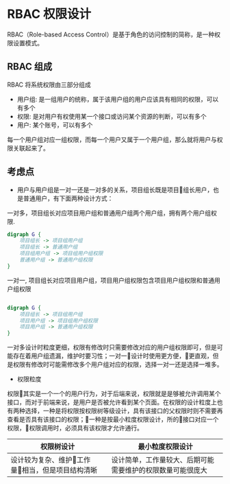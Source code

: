# RBAC 权限设计

RBAC（Role-based Access Control）是基于角色的访问控制的简称，是一种权限设置模式。

## RBAC 组成

RBAC 将系统权限由三部分组成
 * 用户组: 是一组用户的统称，属于该用户组的用户应该具有相同的权限，可以有多个
 * 权限: 是对用户有权使用某一个接口或访问某个资源的判断，可以有多个
 * 用户: 某个账号，可以有多个

 每一个用户组对应一组权限，而每一个用户又属于一个用户组，那么就将用户与权限关联起来了。

 ## 考虑点

 * 用户与用户组是一对一还是一对多的关系，项目组长既是项目组长用户，也是普通用户，有下面两种设计方式：

一对多，项目组长对应项目用户组和普通用户组两个用户组，拥有两个用户组权限.
```dot
digraph G {
    项目组长 -> 项目组用户组
    项目组长 -> 普通用户组
    项目组用户组 -> 项目组用户组权限
    普通用户组 -> 普通用户组权限
}

```

一对一, 项目组长对应项目用户组，项目用户组权限包含项目用户组权限和普通用户组权限
```dot

digraph G {
    项目组长 -> 项目组用户组
    项目用户组 -> 项目组用户组权限
    项目用户组 -> 普通用户组权限
}
```
一对多设计时粒度更细，权限有修改时只需要修改对应的用户组权限即可，但是可能存在着用户组遗漏，维护时要习性；一对一设计时使用更方便，更直观，但是权限有修改时可能需修改多个用户组对应的权限，选择一对一还是选择一堆多。

 * 权限粒度

权限其实是一个一个的用户行为，对于后端来说，权限就是是够被允许调用某个接口，而对于前端来说，是用户是否被允许看到某个页面。在权限的设计粒度上也有两种选择，一种是将权限按权限树等级设计，具有该接口的父权限时则不需要再查看是否具有该接口的权限；一种是按最小粒度权限设计，所的接口对应一个权限，权限调用时，必须具有该权限才允许通行。

|权限树设计|最小粒度权限设计|
|-----|------|
|设计较为复杂、维护工作量相当，但是项目结构清晰|设计简单，工作量较大、后期可能需要维护的权限数量可能很庞大|

